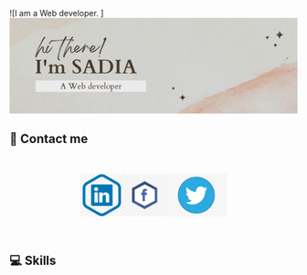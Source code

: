 ![I am a Web developer. ] <img src="./images/I.jpg">

## 📱  Contact me 

<br />

[<p align="center"><img height="75" src="./images/linkedin.png">](https://www.linkedin.com/in/sadia-sharmin-44b273168/)[<img height="75" src="./images/fb.jpg">](https://www.facebook.com/profile.php?id=100002935228761)[<img height="75" src="./images/twitter.png"> </p>](https://twitter.com/Sadia37134206)

<br />



## :computer: Skills
<br>
<p align="center">
<img src="./images/html5.png" width='40px' hight='40px>

<img src="./images/css3.png">
<img src="./images/javascript.png">
<img src="./images/react.png">
<img src="./images/node.png">
<img src="./images/express.png">
<img src="./images/mongo.jfif">
<img src="./images/python.jfif">

</p><br/>






